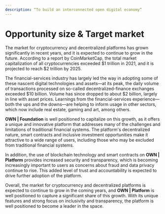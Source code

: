 ```yaml
---
description: “To build an interconnected open digital economy”
---
```


# Opportunity size & Target market

The market for cryptocurrency and decentralized platforms has grown significantly in recent years, and it is expected to continue to grow in the future. According to a report by CoinMarketCap, the total market capitalization of all cryptocurrencies exceeded $1 trillion in 2021, and it is projected to reach $2 trillion by 2025.

The financial-services industry has largely led the way in adopting some of these nascent digital technologies and assets—at its peak, the daily volume of transactions processed on so-called decentralized-finance exchanges exceeded $10 billion. Volume has since dropped to about $2 billion, largely in line with asset prices. Learnings from the financial-services experience—both the ups and the downs—are helping to inform usage in other sectors, which now include real estate, gaming and art, among others.

**OWN | Foundation** is well positioned to capitalize on this growth, as it offers a unique and innovative platform that addresses many of the challenges and limitations of traditional financial systems. The platform's decentralized nature, smart contracts and inclusive investment opportunities make it attractive to a wide range of users, including those who may be excluded from traditional financial systems.

In addition, the use of blockchain technology and smart contracts on **OWN | Platform** provides increased security and transparency, which is becoming increasingly important to users as concerns about fraud and data privacy continue to rise. This added level of trust and accountability is expected to drive further adoption of the platform.

Overall, the market for cryptocurrency and decentralized platforms is expected to continue to grow in the coming years, and **OWN | Platform** is well positioned to capture a significant share of this growth. With its unique features and strong focus on inclusivity and transparency, the platform is well positioned to become a leader in the space.
